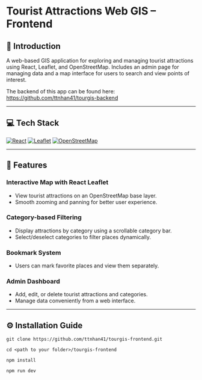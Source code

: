 # Tourist Attractions Web GIS – Frontend

## 🧾 Introduction

A web-based GIS application for exploring and managing tourist attractions using React, Leaflet, and OpenStreetMap. Includes an admin page for managing data and a map interface for users to search and view points of interest.

The backend of this app can be found here: https://github.com/ttnhan41/tourgis-backend

---

## 💻 Tech Stack

[![React](https://img.shields.io/badge/React-20232A?style=for-the-badge&logo=react&logoColor=61DAFB)](#)
[![Leaflet](https://img.shields.io/badge/Leaflet-199900?style=for-the-badge&logo=Leaflet&logoColor=white)](#)
[![OpenStreetMap](https://img.shields.io/badge/OpenStreetMap-7EBC6F?style=for-the-badge&logo=OpenStreetMap&logoColor=white)](#)

---

## 🚀 Features
### Interactive Map with React Leaflet
- View tourist attractions on an OpenStreetMap base layer.
- Smooth zooming and panning for better user experience.

### Category-based Filtering
- Display attractions by category using a scrollable category bar.
- Select/deselect categories to filter places dynamically.

### Bookmark System
- Users can mark favorite places and view them separately.

### Admin Dashboard
- Add, edit, or delete tourist attractions and categories.
- Manage data conveniently from a web interface.

---

## ⚙️ Installation Guide

```
git clone https://github.com/ttnhan41/tourgis-frontend.git
```

```
cd <path to your folder>/tourgis-frontend
```

```
npm install
```

```
npm run dev
```
